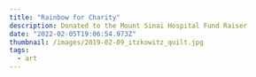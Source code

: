 ```yaml
---
title: "Rainbow for Charity"
description: Donated to the Mount Sinai Hospital Fund Raiser
date: "2022-02-05T19:06:54.973Z"
thumbnail: /images/2019-02-09_itzkowitz_quilt.jpg
tags:
  - art
---
```

